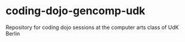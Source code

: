 # coding-dojo-gencomp-udk
Repository for coding dojo sessions at the computer arts class of UdK Berlin
